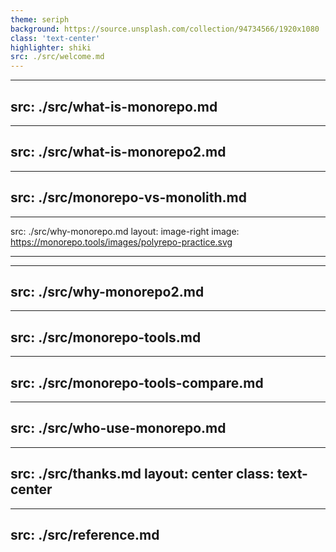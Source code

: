 ```yaml
---
theme: seriph
background: https://source.unsplash.com/collection/94734566/1920x1080
class: 'text-center'
highlighter: shiki
src: ./src/welcome.md
---
```


<!-- what is monorepo -->
---
src: ./src/what-is-monorepo.md
---

<!-- what is monorepo (next)-->
---
src: ./src/what-is-monorepo2.md
---

<!-- monorepo !== monolith -->
---
src: ./src/monorepo-vs-monolith.md
---

<!-- monorepo vs polyRepo -->
---
src: ./src/why-monorepo.md
layout: image-right
image: https://monorepo.tools/images/polyrepo-practice.svg

---

<!-- why monorepo -->
---
src: ./src/why-monorepo2.md
---

<!-- monorepo tools -->

---
src: ./src/monorepo-tools.md
---

---
src: ./src/monorepo-tools-compare.md
---

<!-- who use monorepo -->

---
src: ./src/who-use-monorepo.md
---

<!-- Thanks -->
---
src: ./src/thanks.md
layout: center
class: text-center
---

<!-- References -->
---
src: ./src/reference.md
---
